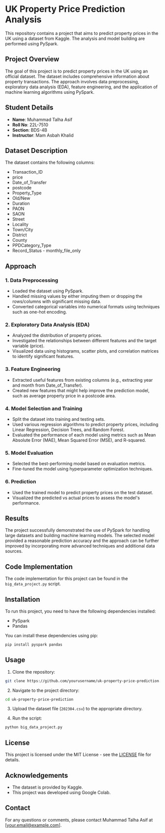 
# UK Property Price Prediction Analysis

This repository contains a project that aims to predict property prices in the UK using a dataset from Kaggle. The analysis and model building are performed using PySpark.

## Project Overview

The goal of this project is to predict property prices in the UK using an official dataset. The dataset includes comprehensive information about property transactions. The approach involves data preprocessing, exploratory data analysis (EDA), feature engineering, and the application of machine learning algorithms using PySpark.

## Student Details

- **Name**: Muhammad Talha Asif
- **Roll No**: 22L-7510
- **Section**: BDS-4B
- **Instructor**: Mam Asbah Khalid

## Dataset Description

The dataset contains the following columns:
- Transaction_ID
- price
- Date_of_Transfer
- postcode
- Property_Type
- Old/New
- Duration
- PAON
- SAON
- Street
- Locality
- Town/City
- District
- County
- PPDCategory_Type
- Record_Status - monthly_file_only

## Approach

### 1. Data Preprocessing
- Loaded the dataset using PySpark.
- Handled missing values by either imputing them or dropping the rows/columns with significant missing data.
- Converted categorical variables into numerical formats using techniques such as one-hot encoding.

### 2. Exploratory Data Analysis (EDA)
- Analyzed the distribution of property prices.
- Investigated the relationships between different features and the target variable (price).
- Visualized data using histograms, scatter plots, and correlation matrices to identify significant features.

### 3. Feature Engineering
- Extracted useful features from existing columns (e.g., extracting year and month from Date_of_Transfer).
- Created new features that might help improve the prediction model, such as average property price in a postcode area.

### 4. Model Selection and Training
- Split the dataset into training and testing sets.
- Used various regression algorithms to predict property prices, including Linear Regression, Decision Trees, and Random Forest.
- Evaluated the performance of each model using metrics such as Mean Absolute Error (MAE), Mean Squared Error (MSE), and R-squared.

### 5. Model Evaluation
- Selected the best-performing model based on evaluation metrics.
- Fine-tuned the model using hyperparameter optimization techniques.

### 6. Prediction
- Used the trained model to predict property prices on the test dataset.
- Visualized the predicted vs actual prices to assess the model's performance.

## Results

The project successfully demonstrated the use of PySpark for handling large datasets and building machine learning models. The selected model provided a reasonable prediction accuracy and the approach can be further improved by incorporating more advanced techniques and additional data sources.

## Code Implementation

The code implementation for this project can be found in the `big_data_project.py` script.

## Installation

To run this project, you need to have the following dependencies installed:

- PySpark
- Pandas

You can install these dependencies using pip:

```bash
pip install pyspark pandas
```

## Usage

1. Clone the repository:

```bash
git clone https://github.com/yourusername/uk-property-price-prediction.git
```

2. Navigate to the project directory:

```bash
cd uk-property-price-prediction
```

3. Upload the dataset file (`202304.csv`) to the appropriate directory.

4. Run the script:

```bash
python big_data_project.py
```

## License

This project is licensed under the MIT License - see the [LICENSE](LICENSE) file for details.

## Acknowledgements

- The dataset is provided by Kaggle.
- This project was developed using Google Colab.

## Contact

For any questions or comments, please contact Muhammad Talha Asif at [your.email@example.com].
